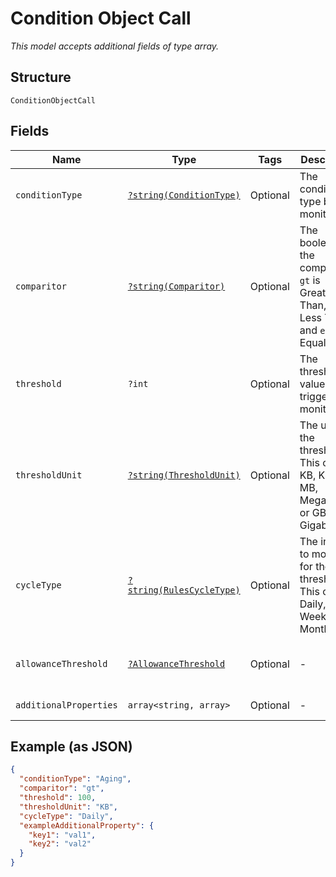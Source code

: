 
# Condition Object Call

*This model accepts additional fields of type array.*

## Structure

`ConditionObjectCall`

## Fields

| Name | Type | Tags | Description | Getter | Setter |
|  --- | --- | --- | --- | --- | --- |
| `conditionType` | [`?string(ConditionType)`](../../doc/models/condition-type.md) | Optional | The condition type being monitored | getConditionType(): ?string | setConditionType(?string conditionType): void |
| `comparitor` | [`?string(Comparitor)`](../../doc/models/comparitor.md) | Optional | The boolean of the comparison. `gt` is Greater Than, `lt` is Less Than and `eq` is Equal To | getComparitor(): ?string | setComparitor(?string comparitor): void |
| `threshold` | `?int` | Optional | The threshold value the trigger monitors for | getThreshold(): ?int | setThreshold(?int threshold): void |
| `thresholdUnit` | [`?string(ThresholdUnit)`](../../doc/models/threshold-unit.md) | Optional | The units of the threshold. This can be KB, Kilobits, MB, Megabits, or GB, Gigabits | getThresholdUnit(): ?string | setThresholdUnit(?string thresholdUnit): void |
| `cycleType` | [`?string(RulesCycleType)`](../../doc/models/rules-cycle-type.md) | Optional | The interval to monitor for the threshold. This can be Daily, Weekly or Monthly | getCycleType(): ?string | setCycleType(?string cycleType): void |
| `allowanceThreshold` | [`?AllowanceThreshold`](../../doc/models/allowance-threshold.md) | Optional | - | getAllowanceThreshold(): ?AllowanceThreshold | setAllowanceThreshold(?AllowanceThreshold allowanceThreshold): void |
| `additionalProperties` | `array<string, array>` | Optional | - | findAdditionalProperty(string key): array | additionalProperty(string key, array value): void |

## Example (as JSON)

```json
{
  "conditionType": "Aging",
  "comparitor": "gt",
  "threshold": 100,
  "thresholdUnit": "KB",
  "cycleType": "Daily",
  "exampleAdditionalProperty": {
    "key1": "val1",
    "key2": "val2"
  }
}
```

